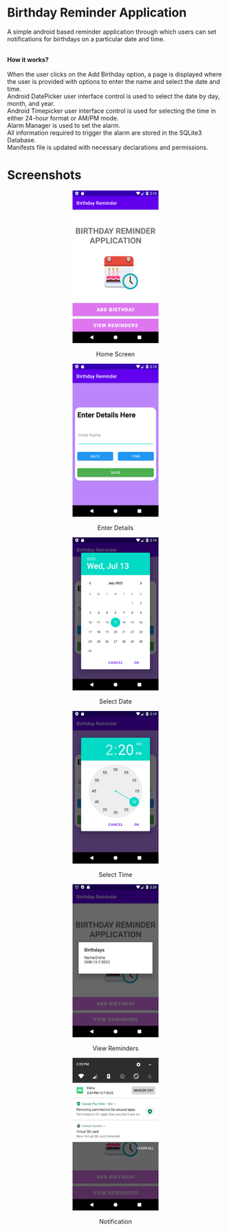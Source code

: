 # Birthday Reminder Application
A simple android based reminder application through which users can set notifications for birthdays on a particular date and time.<br><br>

<b>How it works?</b><br><br>
When the user clicks on the Add Birthday option, a page is displayed where the user is provided with options to enter the name and select the date and time. <br>
Android DatePicker user interface control is used to select the date by day, month, and year.<br>
Android Timepicker user interface control is used for selecting the time in either 24-hour format or AM/PM mode. <br>
Alarm Manager is used to set the alarm. <br>
All information required to trigger the alarm are stored in the SQLite3 Database.<br>
Manifests file is updated with necessary declarations and permissions.<br>

# Screenshots
<p align="center">
  <img src="https://github.com/DishaAdiga/Birthday-Reminder-Application/blob/master/screenshots/Screenshot_1657701812.png" width="200"/>
  <p align="center">Home Screen </p>
</p>

<p align="center">
  <img src="https://github.com/DishaAdiga/Birthday-Reminder-Application/blob/master/screenshots/Screenshot_1657701836.png" width="200"/>
  <p align="center">Enter Details</p>
</p>

<p align="center">
  <img src="https://github.com/DishaAdiga/Birthday-Reminder-Application/blob/master/screenshots/Screenshot_1657702169.png" width="200"/>
  <p align="center">Select Date</p>
</p>

<p align="center">
  <img src="https://github.com/DishaAdiga/Birthday-Reminder-Application/blob/master/screenshots/Screenshot_1657702186.png" width="200"/>
  <p align="center">Select Time</p>
</p>

<p align="center">
  <img src="https://github.com/DishaAdiga/Birthday-Reminder-Application/blob/master/screenshots/Screenshot_1657702202.png" width="200"/>
  <p align="center">View Reminders</p>
</p>

<p align="center">
  <img src="https://github.com/DishaAdiga/Birthday-Reminder-Application/blob/master/screenshots/Screenshot_1657702220.png" width="200"/>
  <p align="center">Notification</p>
</p>

